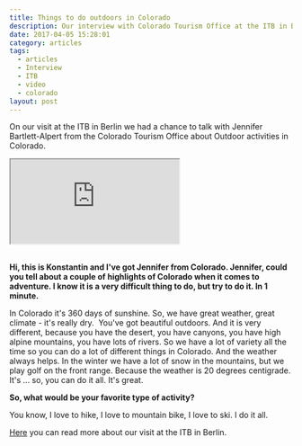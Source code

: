 ```yaml
---
title: Things to do outdoors in Colorado
description: Our interview with Colorado Tourism Office at the ITB in Berlin
date: 2017-04-05 15:28:01
category: articles
tags:
  - articles
  - Interview
  - ITB
  - video
  - colorado
layout: post
---
```

On our visit at the ITB in Berlin we had a chance to talk with Jennifer Bartlett-Alpert from the Colorado Tourism Office about Outdoor activities in Colorado.

<div class="embed-responsive embed-responsive-16by9">
  <iframe class="embed-responsive-item" src="https://www.youtube.com/embed/JOoGl6bLHcI"></iframe>
</div>
<br>

<!--more-->

**Hi, this is Konstantin and I've got Jennifer from Colorado. Jennifer, could you tell about a couple of highlights of Colorado when it comes to adventure. I know it is a very difficult thing to do, but try to do it. In 1 minute.**

In Colorado it's 360 days of sunshine. So, we have great weather, great climate - it's really dry.  You've got beautiful outdoors. And it is very different, because you have the desert, you have canyons, you have high alpine mountains, you have lots of rivers. So we have a lot of variety all the time so you can do a lot of different things in Colorado. And the weather always helps. In the winter we have a lot of snow in the mountains, but we play golf on the front range. Because the weather is 20 degrees centigrade. It's ... so, you can do it all. It's great.

**So, what would be your favorite type of activity?**

You know, I love to hike, I love to mountain bike, I love to ski. I do it all.

<a href="http://www.hikeventures.com/ITB-2017/">Here</a> you can read more about our visit at the ITB in Berlin.
